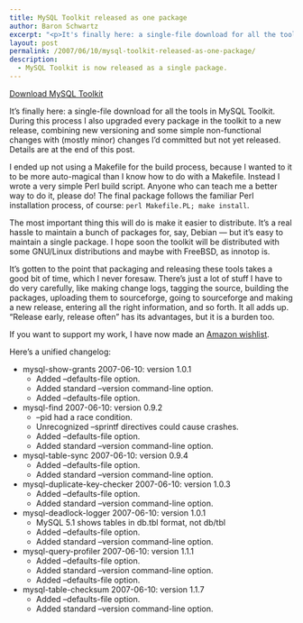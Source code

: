 ```yaml
---
title: MySQL Toolkit released as one package
author: Baron Schwartz
excerpt: "<p>It's finally here: a single-file download for all the tools in MySQL Toolkit.  During this process I also upgraded every package in the toolkit to a new release, combining new versioning and some simple non-functional changes with (mostly minor) changes I'd committed but not yet released.  Details are at the end of this post.</p>"
layout: post
permalink: /2007/06/10/mysql-toolkit-released-as-one-package/
description:
  - MySQL Toolkit is now released as a single package.
---
```

<p class="download">
  <a href="http://code.google.com/p/maatkit/">Download MySQL Toolkit</a>
</p>

It&#8217;s finally here: a single-file download for all the tools in MySQL Toolkit. During this process I also upgraded every package in the toolkit to a new release, combining new versioning and some simple non-functional changes with (mostly minor) changes I&#8217;d committed but not yet released. Details are at the end of this post.

I ended up not using a Makefile for the build process, because I wanted to it to be more auto-magical than I know how to do with a Makefile. Instead I wrote a very simple Perl build script. Anyone who can teach me a better way to do it, please do! The final package follows the familiar Perl installation process, of course: `perl Makefile.PL; make install`.

The most important thing this will do is make it easier to distribute. It&#8217;s a real hassle to maintain a bunch of packages for, say, Debian &#8212; but it&#8217;s easy to maintain a single package. I hope soon the toolkit will be distributed with some GNU/Linux distributions and maybe with FreeBSD, as innotop is.

It&#8217;s gotten to the point that packaging and releasing these tools takes a good bit of time, which I never foresaw. There&#8217;s just a lot of stuff I have to do very carefully, like making change logs, tagging the source, building the packages, uploading them to sourceforge, going to sourceforge and making a new release, entering all the right information, and so forth. It all adds up. &#8220;Release early, release often&#8221; has its advantages, but it is a burden too.

If you want to support my work, I have now made an [Amazon wishlist][1].

Here&#8217;s a unified changelog:

*   mysql-show-grants 2007-06-10: version 1.0.1 
    *   Added &#8211;defaults-file option. 
    *   Added standard &#8211;version command-line option. 
    *   Added &#8211;defaults-file option. 
*   mysql-find 2007-06-10: version 0.9.2 
    *   &#8211;pid had a race condition. 
    *   Unrecognized &#8211;sprintf directives could cause crashes. 
    *   Added &#8211;defaults-file option. 
    *   Added standard &#8211;version command-line option. 
*   mysql-table-sync 2007-06-10: version 0.9.4 
    *   Added &#8211;defaults-file option. 
    *   Added standard &#8211;version command-line option. 
*   mysql-duplicate-key-checker 2007-06-10: version 1.0.3 
    *   Added &#8211;defaults-file option. 
    *   Added standard &#8211;version command-line option. 
*   mysql-deadlock-logger 2007-06-10: version 1.0.1 
    *   MySQL 5.1 shows tables in db.tbl format, not db/tbl 
    *   Added &#8211;defaults-file option. 
    *   Added standard &#8211;version command-line option. 
*   mysql-query-profiler 2007-06-10: version 1.1.1 
    *   Added &#8211;defaults-file option. 
    *   Added standard &#8211;version command-line option. 
    *   Added &#8211;defaults-file option. 
*   mysql-table-checksum 2007-06-10: version 1.1.7 
    *   Added &#8211;defaults-file option.
    *   Added standard &#8211;version command-line option.

 [1]: http://www.amazon.com/gp/registry/registry.html?id=LOE4ZUTKFU39
